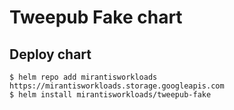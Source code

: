 # Tweepub Fake chart

## Deploy chart
```console
$ helm repo add mirantisworkloads https://mirantisworkloads.storage.googleapis.com
$ helm install mirantisworkloads/tweepub-fake
```
